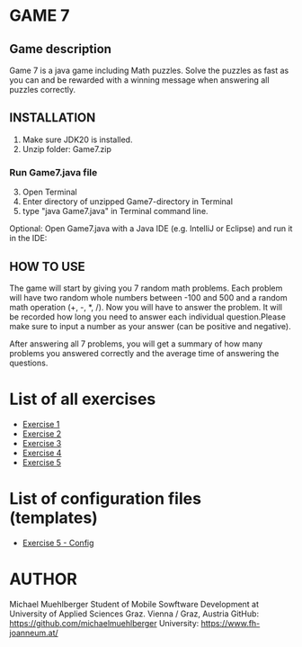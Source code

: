 # GAME 7 #
## Game description ##
Game 7 is a java game including Math puzzles. Solve the puzzles as fast as you can and be rewarded with a winning message when answering all puzzles correctly.

## INSTALLATION ##

1. Make sure JDK20 is installed.
2. Unzip folder: Game7.zip

### Run Game7.java file ###
3. Open Terminal
4. Enter directory of unzipped Game7-directory in Terminal
5. type "java Game7.java" in Terminal command line.

Optional: 
Open Game7.java with a Java IDE (e.g. IntelliJ or Eclipse) and run it in the IDE:

## HOW TO USE ## 
The game will start by giving you 7 random math problems. Each problem will have two random whole numbers between -100 and 500 and a random math operation (+, -, *, /). Now you will have to answer the problem. It will be recorded how long you need to answer each individual question.Please make sure to input a number as your answer (can be positive and negative).

After answering all 7 problems, you will get a summary of how many problems you answered correctly and the average time of answering the questions.

# List of all exercises #
+ [Exercise 1](exercise1.md)
+ [Exercise 2](exercise2.md)
+ [Exercise 3](exercise3.md)
+ [Exercise 4](exercise4.md)
+ [Exercise 5](exercise5.md)

# List of configuration files (templates) #
+ [Exercise 5 - Config](src/main/resources/log4j2.xml.template)

# AUTHOR #
Michael Muehlberger
Student of Mobile Sowftware Development at University of Applied Sciences Graz.
Vienna / Graz, Austria 
GitHub: <https://github.com/michaelmuehlberger>
University: <https://www.fh-joanneum.at/>